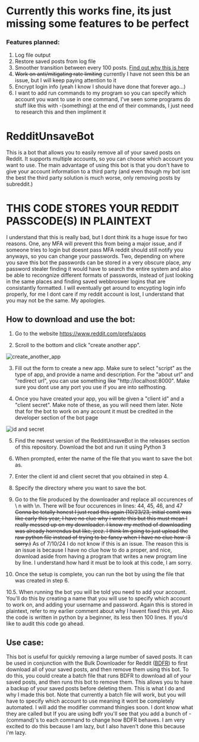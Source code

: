 # Currently this works fine, its just missing some features to be perfect
### Features planned:
1. Log file output
2. Restore saved posts from log file
3. Smoother transition between every 100 posts. [Find out why this is here](https://github.com/WARl0-01/RedditUnsaveBot/blob/main/BruteForceDownloading.txt)
4. ~~Work on anti/mitigating rate limiting~~ currently I have not seen this be an issue, but I will keep paying attention to it
5. Encrypt login info (yeah I know I should have done that forever ago...)
6. I want to add run commands to my program so you can specify which account you want to use in one command, I've seen some programs do stuff like this with -(something) at the end of their commands, I just need to research this and then impliment it

# RedditUnsaveBot
This is a bot that allows you to easily remove all of your saved posts on Reddit. It supports multiple accounts, so you can choose which account you want to use. The main advantage of using this bot is that you don't have to give your account information to a third party (and even though my bot isnt the best the third party solution is much worse, only removing posts by subreddit.)

# THIS CODE STORES YOUR REDDIT PASSCODE(S) IN PLAINTEXT
I understand that this is really bad, but I dont think its a huge issue for two reasons. One, any MFA will prevent this from being a major issue, and if someone tries to login but doesnt pass MFA reddit should still notify you anyways, so you can change your passwords. Two, depending on where you save this bot the passwords can be stored in a very obscure place, any password stealer finding it would have to search the entire system and also be able to recongnize different formats of passwords, instead of just looking in the same places and finding saved webbroswer logins that are consistantly formatted. I will eventually get around to encypting login info properly, for me I dont care if my reddit account is lost, I understand that you may not be the same. My apologies.

## How to download and use the bot:
1. Go to the website https://www.reddit.com/prefs/apps
  
2. Scroll to the bottom and click "create another app".
  
  ![create_another_app](https://user-images.githubusercontent.com/113136419/209197749-1e630349-cf59-4e70-b80e-0f49b1c1beee.PNG)
  
3. Fill out the form to create a new app. Make sure to select "script" as the type of app, and provide a name and description. For the "about url" and "redirect url", you can use something like "http://localhost:8000". Make sure you dont use any port you use if you are into selfhosting.
  
4. Once you have created your app, you will be given a "client id" and a "client secret". Make note of these, as you will need them later. Note that for the bot to work on any account it must be credited in the developer section of the bot page
  
  ![id and secret](https://user-images.githubusercontent.com/113136419/209197919-b5f34d2c-e5fe-4901-b17f-816e7a44dca6.PNG)
  

5. Find the newest version of the RedditUnsaveBot in the releases section of this repository. Download the bot and run it using Python 3

6. When prompted, enter the name of the file that you want to save the bot as.
  
7. Enter the client id and client secret that you obtained in step 4.
  
8. Specify the directory where you want to save the bot.

9. Go to the file produced by the downloader and replace all occurences of \ n with \n. There will be four occurences in lines: 44, 45, 46, and 47
    ~~Gonna be totally honest I just read this again (10/23/23, initial comit was like early this year, I have no clue why i wrote this but this must mean I really messed up on my downloader. I know my method of downloading was already horrendus but like, jeez. I think Im going to just upload the raw python file instead of trying to be fancy when I have no clue how :3 sorry.)~~ As of 7/10/24 I do not know if this is an issue. The reason this is an issue is because I have no clue how to do a proper, and nice, download aside from having a program that writes a new program line by line. I understand how hard it must be to look at this code, I am sorry.
  
10. Once the setup is complete, you can run the bot by using the file that was created in step 6.

10.5. When running the bot you will be told you need to add your account. You'll do this by creating a name that you will use to specify which account to work on, and adding your username and password. Again this is stored in plaintext, refer to my earlier comment about why I havent fixed this yet. Also the code is written in python by a beginner, its less then 100 lines. If you'd like to audit this code go ahead.
  
## Use case:
  This bot is useful for quickly removing a large number of saved posts. It can be used in conjunction with the Bulk Downloader for Reddit ([BDFR](https://github.com/aliparlakci/bulk-downloader-for-reddit)) to first download all of your saved posts, and then remove them using this bot. To do this, you could create a batch file that runs BDFR to download all of your saved posts, and then runs this bot to remove them. This allows you to have a backup of your saved posts before deleting them. This is what I do and why I made this bot. Note that currently a batch file will work, but you will have to specify which account to use meaning it wont be completely automated. I will add the modifier command thingies soon. I dont know what they are called but If you are using bdfr you'll see that you add a bunch of -(command)'s to each command to change how BDFR behaves. I am very excited to do this because I am lazy, but I also haven't done this because i'm lazy.
